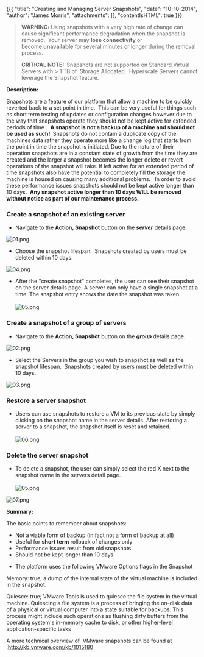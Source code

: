 {{{
  "title": "Creating and Managing Server Snapshots",
  "date": "10-10-2014",
  "author": "James Morris",
  "attachments": [],
  "contentIsHTML": true
}}}

<blockquote>
  <p><strong>WARNING: </strong>Using snapshots with a very high rate of change can cause significant performance degradation when the snapshot is removed. &nbsp;Your server may <strong>lose connectivity</strong> or become&nbsp;<strong>unavailable</strong>&nbsp;for
    several minutes or longer during the removal process.</p>
  <p><strong>CRITICAL NOTE: &nbsp;</strong>Snapshots are not supported on Standard Virtual Servers with &gt; 1 TB of &nbsp;Storage Allocated. &nbsp;Hyperscale Servers cannot leverage the Snapshot feature.</p>
</blockquote>
<p><strong>Description:</strong>
</p>
<p>Snapshots are a feature of our platform that allow a machine to be quickly reverted back to a set point in time.&nbsp; This can be very useful for things such as short term testing of updates or configuration changes however due to the way that snapshots
  operate they should not be kept active for&nbsp;extended periods of time .&nbsp; <strong>A snapshot is not a backup of a machine and should not be used as such! </strong>&nbsp;Snapshots do not contain a duplicate copy of the machines data rather they
  operate more like a change log that starts from the point in time the snapshot is initiated. Due to the nature of their operation snapshots are in a constant state of growth from the time they are created and the larger a snapshot becomes the longer
  delete or revert operations of the snapshot will take. If left active for an extended period of time snapshots also have the potential to completely fill the storage the machine is housed on causing many additional problems. &nbsp;&nbsp;In order to
  avoid these performance issues snapshots should not be kept active longer than 10 days.&nbsp; <strong>Any snapshot active longer than 10 days WILL be removed without notice as part of our maintenance process.</strong>
</p>

<h3><strong>Create a snapshot of an existing server</strong></h3>
<ul>
  <li>Navigate to the <strong>Action,&nbsp;Snapshot&nbsp;</strong>button on the <em><strong>server</strong> </em>details page.</li>
</ul>
<p><img src="https://t3n.zendesk.com/attachments/token/ZJx3GGo5j1JeXm4D5n8MDOG19/?name=01.png" alt="01.png" />
</p>
<ul>
  <li>Choose the snapshot lifespan. &nbsp;Snapshots created by users must be deleted within 10 days.&nbsp;</li>
</ul>
<p><img src="https://t3n.zendesk.com/attachments/token/6bOKYYtwxXG67w5HJyFO74b58/?name=04.png" alt="04.png" />
</p>
<ul>
  <li>After the "create snapshot" completes, the user can see their snapshot on the server details page. A server can only have a single snapshot at a time. The snapshot entry shows the date the snapshot was taken.
    <br />
    <br /><img src="https://t3n.zendesk.com/attachments/token/rcbnc8XqY0MG20Jb1rbKMMw2t/?name=05.png" alt="05.png" />
  </li>
</ul>
<h3><strong>Create a snapshot of a group of servers</strong></h3>
<ul>
  <li>Navigate to the <strong>Action, Snapshot</strong> button on the <em><strong>group</strong> </em>details page.</li>
</ul>
<p><img src="https://t3n.zendesk.com/attachments/token/KDZEl7r90Mu3sqfsj60dquYnI/?name=02.png" alt="02.png" />
</p>
<ul>
  <li>Select the Servers in the group you wish to snapshot as well as the snapshot lifespan. &nbsp;Snapshots created by users must be deleted within 10 days.&nbsp;</li>
</ul>
<p><img src="https://t3n.zendesk.com/attachments/token/AIjiHWMUKlR9hVFgzka2mQvHQ/?name=03.png" alt="03.png" />
</p>
<div></div>
<div></div>
<h3><strong>Restore a server snapshot</strong></h3>
<ul>
  <li>Users can use snapshots to restore a VM to its previous state by simply clicking on the snapshot name in the server details. After restoring a server to a snapshot, the snapshot itself is reset and retained.
    <br />
    <br /><img src="https://t3n.zendesk.com/attachments/token/Si850ucLK2mH6O0mL7H5CefNa/?name=06.png" alt="06.png" />
  </li>
</ul>
<h3><strong>Delete the server snapshot</strong></h3>
<ul>
  <li>To delete a snapshot, the user can simply select the red X next to the snapshot name in the servers detail page.
    <br />
    <br /><img src="https://t3n.zendesk.com/attachments/token/RtT0EwpLVGxQEPvgE0qARvArg/?name=05.png" alt="05.png" />
  </li>
</ul>
<p><img src="https://t3n.zendesk.com/attachments/token/c9qennb1fKOlVxunq9yi2BaAO/?name=07.png" alt="07.png" />
</p>
<p><strong>Summary:</strong>
</p>
<p>The basic points to remember about snapshots:</p>
<ul>
  <li>Not a viable form of backup (in fact not a form of backup at all)</li>
  <li>Useful for <strong>short term</strong> rollback of changes only</li>
  <li>Performance issues result from old snapshots</li>
  <li>Should not be kept longer than 10 days</li>
  <li>
    <p>The platform uses the following VMware Options flags in the Snapshot</p>
  </li>
</ul>
<p>Memory: true; a dump of the internal state of the virtual machine is included in the snapshot.&nbsp;</p>
<p>Quiesce: true; VMware Tools is used to quiesce the file system in the virtual machine. Quiescing a file system is a process of bringing the on-disk data of a physical or virtual computer into a state suitable for backups. This process might include such
  operations as flushing dirty buffers from the operating system's in-memory cache to disk, or other higher-level application-specific tasks</p>
<div>
  <p>A more technical overview of &nbsp;VMware snapshots can be found at :<a href="http://kb.vmware.com/kb/1015180">http://kb.vmware.com/kb/1015180</a>
  </p>
</div>